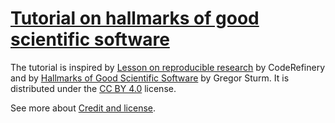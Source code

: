 
# [Tutorial on hallmarks of good scientific software](https://accio.github.io/hallmarks-scientific-software)

The tutorial is inspired by [Lesson on reproducible
research](https://coderefinery.github.io/reproducible-research/) by
CodeRefinery and by
[Hallmarks of Good Scientific
Software](https://grst.github.io/bioinformatics/2020/07/16/hallmarks-scientific-software.html)
by Gregor Sturm. It is distributed under the [CC BY 4.0](https://creativecommons.org/licenses/by/4.0/) license.

See more about [Credit and
license](https://accio.github.io/hallmarks-scientific-software/license/).
